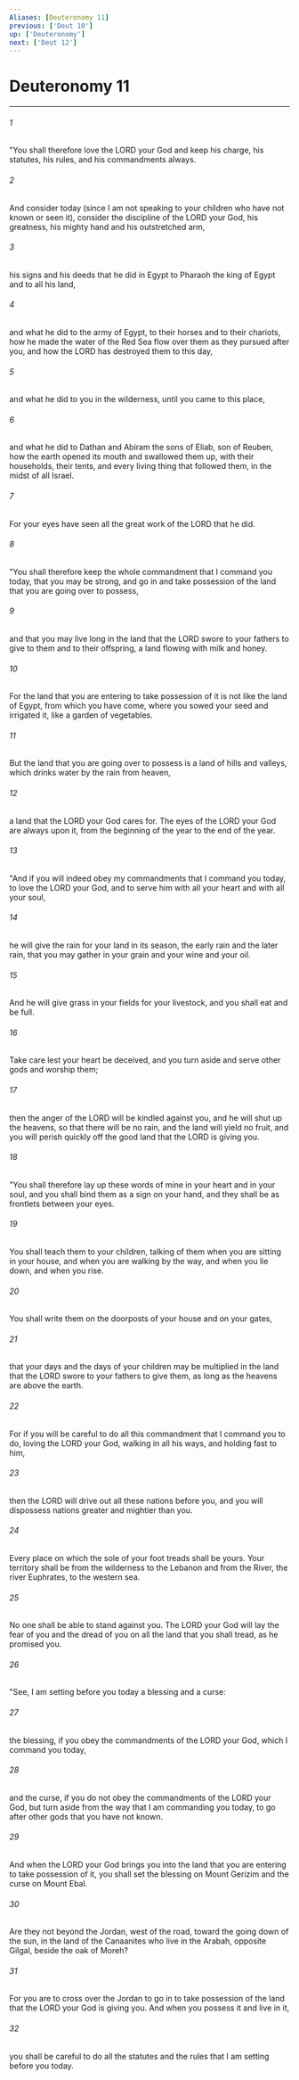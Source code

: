 ```yaml
---
Aliases: [Deuteronomy 11]
previous: ['Deut 10']
up: ['Deuteronomy']
next: ['Deut 12']
---
```

# Deuteronomy 11

***

 

###### 1 
"You shall therefore love the LORD your God and keep his charge, his statutes, his rules, and his commandments always. 
 

###### 2 
And consider today (since I am not speaking to your children who have not known or seen it), consider the discipline of the LORD your God, his greatness, his mighty hand and his outstretched arm, 
 

###### 3 
his signs and his deeds that he did in Egypt to Pharaoh the king of Egypt and to all his land, 
 

###### 4 
and what he did to the army of Egypt, to their horses and to their chariots, how he made the water of the Red Sea flow over them as they pursued after you, and how the LORD has destroyed them to this day, 
 

###### 5 
and what he did to you in the wilderness, until you came to this place, 
 

###### 6 
and what he did to Dathan and Abiram the sons of Eliab, son of Reuben, how the earth opened its mouth and swallowed them up, with their households, their tents, and every living thing that followed them, in the midst of all Israel. 
 

###### 7 
For your eyes have seen all the great work of the LORD that he did.
 
 

###### 8 
"You shall therefore keep the whole commandment that I command you today, that you may be strong, and go in and take possession of the land that you are going over to possess, 
 

###### 9 
and that you may live long in the land that the LORD swore to your fathers to give to them and to their offspring, a land flowing with milk and honey. 
 

###### 10 
For the land that you are entering to take possession of it is not like the land of Egypt, from which you have come, where you sowed your seed and irrigated it, like a garden of vegetables. 
 

###### 11 
But the land that you are going over to possess is a land of hills and valleys, which drinks water by the rain from heaven, 
 

###### 12 
a land that the LORD your God cares for. The eyes of the LORD your God are always upon it, from the beginning of the year to the end of the year.
 
 

###### 13 
"And if you will indeed obey my commandments that I command you today, to love the LORD your God, and to serve him with all your heart and with all your soul, 
 

###### 14 
he will give the rain for your land in its season, the early rain and the later rain, that you may gather in your grain and your wine and your oil. 
 

###### 15 
And he will give grass in your fields for your livestock, and you shall eat and be full. 
 

###### 16 
Take care lest your heart be deceived, and you turn aside and serve other gods and worship them; 
 

###### 17 
then the anger of the LORD will be kindled against you, and he will shut up the heavens, so that there will be no rain, and the land will yield no fruit, and you will perish quickly off the good land that the LORD is giving you.
 
 

###### 18 
"You shall therefore lay up these words of mine in your heart and in your soul, and you shall bind them as a sign on your hand, and they shall be as frontlets between your eyes. 
 

###### 19 
You shall teach them to your children, talking of them when you are sitting in your house, and when you are walking by the way, and when you lie down, and when you rise. 
 

###### 20 
You shall write them on the doorposts of your house and on your gates, 
 

###### 21 
that your days and the days of your children may be multiplied in the land that the LORD swore to your fathers to give them, as long as the heavens are above the earth. 
 

###### 22 
For if you will be careful to do all this commandment that I command you to do, loving the LORD your God, walking in all his ways, and holding fast to him, 
 

###### 23 
then the LORD will drive out all these nations before you, and you will dispossess nations greater and mightier than you. 
 

###### 24 
Every place on which the sole of your foot treads shall be yours. Your territory shall be from the wilderness to the Lebanon and from the River, the river Euphrates, to the western sea. 
 

###### 25 
No one shall be able to stand against you. The LORD your God will lay the fear of you and the dread of you on all the land that you shall tread, as he promised you.
 
 

###### 26 
"See, I am setting before you today a blessing and a curse: 
 

###### 27 
the blessing, if you obey the commandments of the LORD your God, which I command you today, 
 

###### 28 
and the curse, if you do not obey the commandments of the LORD your God, but turn aside from the way that I am commanding you today, to go after other gods that you have not known. 
 

###### 29 
And when the LORD your God brings you into the land that you are entering to take possession of it, you shall set the blessing on Mount Gerizim and the curse on Mount Ebal. 
 

###### 30 
Are they not beyond the Jordan, west of the road, toward the going down of the sun, in the land of the Canaanites who live in the Arabah, opposite Gilgal, beside the oak of Moreh? 
 

###### 31 
For you are to cross over the Jordan to go in to take possession of the land that the LORD your God is giving you. And when you possess it and live in it, 
 

###### 32 
you shall be careful to do all the statutes and the rules that I am setting before you today.
 
